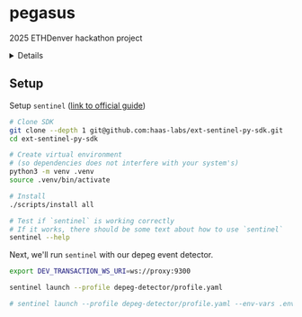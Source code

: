 # pegasus
2025 ETHDenver hackathon project

<details>
PEGASUS - Depeg Monitor

🏆 2025 ETHDenver Hackathon Project

Category: On-chain SecurityPrize Amount: $1,000

🚀 Overview

PEGASUS Depeg Monitor is an on-chain security tool that detects price deviations for stablecoins and other pegged assets (e.g., Liquid Staking Tokens, Liquid Restaking Tokens). The system monitors token prices, identifies depegging events, and generates real-time alerts using the Sentinel SDK.

🎯 Features

Real-Time Monitoring: Tracks stablecoin and pegged asset prices.

Depeg Detection: Triggers alerts if the price deviates beyond a defined threshold.

AI-Enhanced Analysis: Uses predictive models to forecast potential depegs.

Blockchain Integration: Fetches live price data via Chainlink price oracles.

Event Alerts: Generates structured alerts using Sentinel SDK.
</details>


## Setup
Setup `sentinel` ([link to official guide](https://github.com/haas-labs/ext-sentinel-py-sdk/blob/main/docs/Install/Virtualenv.md))

```bash
# Clone SDK
git clone --depth 1 git@github.com:haas-labs/ext-sentinel-py-sdk.git
cd ext-sentinel-py-sdk

# Create virtual environment
# (so dependencies does not interfere with your system's)
python3 -m venv .venv
source .venv/bin/activate

# Install
./scripts/install all

# Test if `sentinel` is working correctly
# If it works, there should be some text about how to use `sentinel`
sentinel --help
```

Next, we'll run `sentinel` with our depeg event detector.

```bash
export DEV_TRANSACTION_WS_URI=ws://proxy:9300

sentinel launch --profile depeg-detector/profile.yaml

# sentinel launch --profile depeg-detector/profile.yaml --env-vars .envs/local.yml --rich-logging
```
